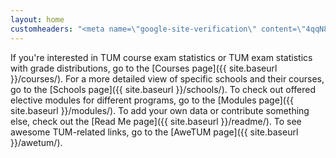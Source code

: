 ```yaml
---
layout: home
customheaders: "<meta name=\"google-site-verification\" content=\"4qqN8bYRCVGIAtFA-kHT1A4sywKWNPUlq4Wa6VwzdLE\" />"
---
```


If you're interested in TUM course exam statistics or TUM exam statistics with grade distributions, go to the [Courses page]({{ site.baseurl }}/courses/).
For a more detailed view of specific schools and their courses, go to the [Schools page]({{ site.baseurl }}/schools/).
To check out offered elective modules for different programs, go to the [Modules page]({{ site.baseurl }}/modules/).
To add your own data or contribute something else, check out the [Read Me page]({{ site.baseurl }}/readme/).
To see awesome TUM-related links, go to the [AweTUM page]({{ site.baseurl }}/awetum/).

